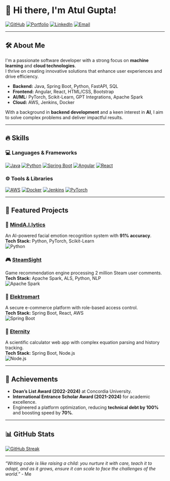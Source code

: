 # 👋 Hi there, I'm Atul Gupta!  

[![GitHub](https://img.shields.io/badge/GitHub-000000?style=for-the-badge&logo=GitHub&logoColor=white)](https://github.com/AT-GUPTA)
[![Portfolio](https://img.shields.io/badge/Portfolio-FF5722?style=for-the-badge&logo=Firefox&logoColor=white)](https://at-gupta.github.io/My_Portfolio/)
[![LinkedIn](https://img.shields.io/badge/LinkedIn-0077B5?style=for-the-badge&logo=LinkedIn&logoColor=white)](https://www.linkedin.com/in/atul-curious-gupta/)
[![Email](https://img.shields.io/badge/Email-D14836?style=for-the-badge&logo=Gmail&logoColor=white)](mailto:atulgupta2302@gmail.com)

---

## 🛠 About Me
I'm a passionate software developer with a strong focus on **machine learning** and **cloud technologies**.  
I thrive on creating innovative solutions that enhance user experiences and drive efficiency.

- **Backend:** Java, Spring Boot, Python, FastAPI, SQL
- **Frontend:** Angular, React, HTML/CSS, Bootstrap
- **AI/ML:** PyTorch, Scikit-Learn, GPT Integrations, Apache Spark
- **Cloud:** AWS, Jenkins, Docker

With a background in **backend development** and a keen interest in **AI**, I aim to solve complex problems and deliver impactful results.

---

## 🔥 Skills
### 💻 Languages & Frameworks
[![Java](https://img.shields.io/badge/Java-007396?style=for-the-badge&logo=Java&logoColor=white)]() 
[![Python](https://img.shields.io/badge/Python-3776AB?style=for-the-badge&logo=Python&logoColor=white)]() 
[![Spring Boot](https://img.shields.io/badge/Spring%20Boot-6DB33F?style=for-the-badge&logo=Spring-Boot&logoColor=white)]() 
[![Angular](https://img.shields.io/badge/Angular-DD0031?style=for-the-badge&logo=Angular&logoColor=white)]()
[![React](https://img.shields.io/badge/React-61DAFB?style=for-the-badge&logo=React&logoColor=black)]()

### ⚙️ Tools & Libraries
[![AWS](https://img.shields.io/badge/AWS-232F3E?style=for-the-badge&logo=Amazon-AWS&logoColor=white)]() 
[![Docker](https://img.shields.io/badge/Docker-2496ED?style=for-the-badge&logo=Docker&logoColor=white)]() 
[![Jenkins](https://img.shields.io/badge/Jenkins-D24939?style=for-the-badge&logo=Jenkins&logoColor=white)]()
[![PyTorch](https://img.shields.io/badge/PyTorch-EE4C2C?style=for-the-badge&logo=PyTorch&logoColor=white)]()

---

## 🚀 Featured Projects
### 🧠 [MindA.I.lytics](https://github.com/AT-GUPTA/MindAILytics-Facial-Emotion-Recognition)  
An AI-powered facial emotion recognition system with **91% accuracy**.  
**Tech Stack:** Python, PyTorch, Scikit-Learn  
![Python](https://img.shields.io/badge/-Python-3776AB?style=for-the-badge&logo=Python&logoColor=white)

### 🎮 [SteamSight](https://github.com/AT-GUPTA/StreamSight-Stream-Recommendation-Engine)  
Game recommendation engine processing 2 million Steam user comments.  
**Tech Stack:** Apache Spark, ALS, Python, NLP  
![Apache Spark](https://img.shields.io/badge/-Apache%20Spark-E25A1C?style=for-the-badge&logo=Apache-Spark&logoColor=white)

### 🛒 [Elektromart](https://github.com/AT-GUPTA/Elektromart)  
A secure e-commerce platform with role-based access control.  
**Tech Stack:** Spring Boot, React, AWS  
![Spring Boot](https://img.shields.io/badge/-Spring%20Boot-6DB33F?style=for-the-badge&logo=Spring-Boot&logoColor=white)

### 🔢 [Eternity](https://github.com/AT-GUPTA/Softweavers)  
A scientific calculator web app with complex equation parsing and history tracking.  
**Tech Stack:** Spring Boot, Node.js  
![Node.js](https://img.shields.io/badge/-Node.js-339933?style=for-the-badge&logo=Node.js&logoColor=white)

---

## 🌟 Achievements
- **Dean’s List Award (2022-2024)** at Concordia University.  
- **International Entrance Scholar Award (2021-2024)** for academic excellence.  
- Engineered a platform optimization, reducing **technical debt by 100%** and boosting speed by **70%**.  
---

## 📊 GitHub Stats
[![GitHub Streak](https://streak-stats.demolab.com/?user=AT-GUPTA&theme=radical&hide_border=true)](https://git.io/streak-stats)



---

*“Writing code is like raising a child: you nurture it with care, teach it to adapt, and as it grows, ensure it can scale to face the challenges of the world.”* - Me
